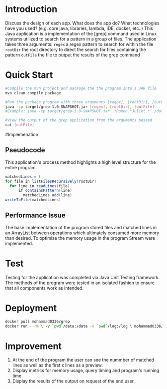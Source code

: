 # Introduction
Discuss the design of each app. What does the app do? What technologies have you used? (e.g. core java, libraries, lambda, IDE, docker, etc..)
This Java application is a implementation of the [grep] command used in Linux systems utilized to search for a pattern in a group of files. The application takes three arguments:
`regex` a regex pattern to search for within the file
`rootDir` the root directory to direct the search for files containing the pattern
`outFile` the file to output the results of the grep command

# Quick Start
```bash
#Compile the mvn project and package the the program into a JAR file
mvn clean compile package

#Run the package program with three arguments [regex], [rootDir], [outFile]
java -cp target/grep-1.0-SNAPSHOT.jar [regex], [rootDir], [outFile]
#Example: java -cp target/grep-1.0-SNAPSHOT.jar .*Romeo.*Juliet.* ./data ./out/grep.txt

#View the output of the grep application from the arguments passed
cat [outFile]
```

#Implemenation
## Pseudocode
This application's process method highlights a high level structure for the entire program.
```java
matchedLines = []
for file in listFilesRecursively(rootDir)
  for line in readLines(file)
      if containsPattern(line)
        matchedLines.add(line)
writeToFile(matchedLines)
```

## Performance Issue
The base implementation of the program stored files and matched lines in an ArrayList between operations which ultimately consumed more memory than desired. To optimize the memory usage in the program Stream were implemented. 

# Test
Testing for the application was completed via Java Unit Testing framework. The methods of the program were tested in an isolated fashion to ensure that all components work as intended.

# Deployment
```bash
docker pull mohammad0336/grep
docker run --rm \ -v `pwd`/data:/data -v `pwd`/log:/log \ mohammad0336/grep .*Romeo.*Juliet.* /data /log/grep.out
```

# Improvement
1. At the end of the program the user can see the nummber of matched lines as well as the first x lines as a preview.
2. Display metrics for memory usage, query timing and program's running time.
3. Display the results of the output on request of the end user.

